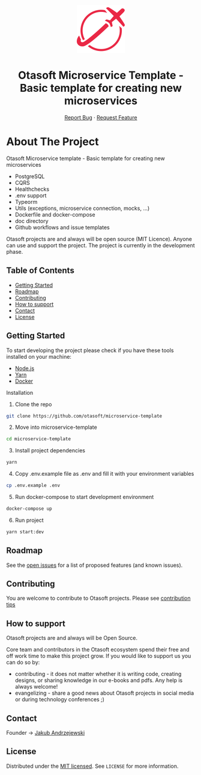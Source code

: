 <br />
<p align="center">
  <a href="https://github.com/otasoft/otasoft-auth">
    <img src="doc/microservice-template-logo.png" alt="Otasoft Logo" width="128" height="128">
  </a>

  <h1 align="center">Otasoft Microservice Template - Basic template for creating new microservices</h1>

  <p align="center">
    <!-- <a href="https://github.com/otasoft/otasoft-auth"><strong>Explore the docs »</strong></a> -->
    <!-- <a href="https://github.com/otasoft/otasoft-auth">View Demo</a> -->
    <!-- · -->
    <a href="https://github.com/otasoft/otasoft-auth/issues">Report Bug</a>
    ·
    <a href="https://github.com/otasoft/otasoft-auth/issues">Request Feature</a>
  </p>
  <p align="center">
    <!-- <a href="https://github.com/otasoft/otasoft-api/actions"><img src="https://github.com/otasoft/otasoft-api/workflows/Node.js%20CI/badge.svg?branch=master" alt="CI"></a> -->
</p>

# About The Project

Otasoft Microservice template - Basic template for creating new microservices

* PostgreSQL
* CQRS
* Healthchecks
* .env support
* Typeorm
* Utils (exceptions, microservice connection, mocks, ...)
* Dockerfile and docker-compose
* doc directory
* Github workflows and issue templates

Otasoft projects are and always will be open source (MIT Licence). Anyone can use and support the project. The project is currently in the development phase.

## Table of Contents

* [Getting Started](#getting-started)
* [Roadmap](#roadmap)
* [Contributing](#contributing)
* [How to support](#how-to-support)
* [Contact](#contact)
* [License](#license)

<!-- GETTING STARTED -->
## Getting Started

To start developing the project please check if you have these tools installed on your machine:

* [Node.js](https://nodejs.org/en/download/)
* [Yarn](https://yarnpkg.com/getting-started/install)
* [Docker](https://www.docker.com/get-started)

Installation

1. Clone the repo

```sh
git clone https://github.com/otasoft/microservice-template
```

2. Move into microservice-template

```sh
cd microservice-template
```

3. Install project dependencies

```sh
yarn
```

4. Copy .env.example file as .env and fill it with your environment variables

```sh
cp .env.example .env
```

5. Run docker-compose to start development environment

```sh
docker-compose up
```

6. Run project

```sh
yarn start:dev
```

<!-- ROADMAP -->
## Roadmap

See the [open issues](https://github.com/otasoft/otasoft-auth/issues) for a list of proposed features (and known issues).

<!-- CONTRIBUTING -->
## Contributing

You are welcome to contribute to Otasoft projects. Please see [contribution tips](CONTRIBUTING.md)

<!-- SUPPORT -->
## How to support

Otasoft projects are and always will be Open Source.

Core team and contributors in the Otasoft ecosystem spend their free and off work time to make this project grow. If you would like to support us you can do so by:

* contributing - it does not matter whether it is writing code, creating designs, or sharing knowledge in our e-books and pdfs. Any help is always welcome!
* evangelizing - share a good news about Otasoft projects in social media or during technology conferences ;)

<!-- CONTACT -->
## Contact

Founder -> [Jakub Andrzejewski](https://www.linkedin.com/in/jakub-andrzejewski/)

<!-- LICENSE -->
## License

Distributed under the [MIT licensed](LICENSE). See `LICENSE` for more information.
